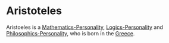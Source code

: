 # Aristoteles

Aristoeles is a [Mathematics-Personality](13000015.md), [Logics-Personality](15000002.md) and [Philosophics-Personality](645002.md), who is born in the [Greece](140000003.md).